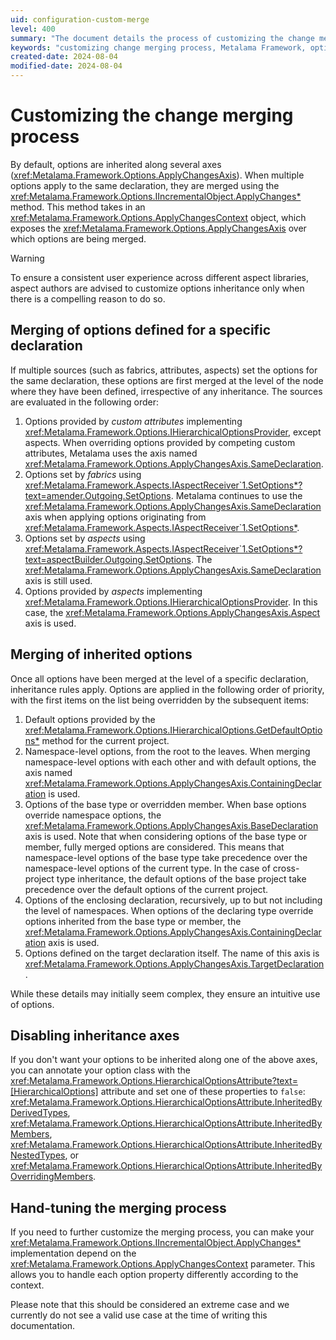 ```yaml
---
uid: configuration-custom-merge
level: 400
summary: "The document details the process of customizing the change merging process in the Metalama Framework. It outlines how options are merged, the order of merging, disabling inheritance axes, and customizing the merging process."
keywords: "customizing change merging process, Metalama Framework, options inheritance, ApplyChanges method, ApplyChangesContext, IHierarchicalOptionsProvider, SetOptions method, ApplyChangesAxis, disabling inheritance axes, hand-tuning merging process"
created-date: 2024-08-04
modified-date: 2024-08-04
---
```


# Customizing the change merging process

By default, options are inherited along several axes (<xref:Metalama.Framework.Options.ApplyChangesAxis>). When multiple options apply to the same declaration, they are merged using the <xref:Metalama.Framework.Options.IIncrementalObject.ApplyChanges*> method. This method takes in an <xref:Metalama.Framework.Options.ApplyChangesContext> object, which exposes the <xref:Metalama.Framework.Options.ApplyChangesAxis> over which options are being merged.

> [!WARNING]
> To ensure a consistent user experience across different aspect libraries, aspect authors are advised to customize options inheritance only when there is a compelling reason to do so.

## Merging of options defined for a specific declaration

If multiple sources (such as fabrics, attributes, aspects) set the options for the same declaration, these options are first merged at the level of the node where they have been defined, irrespective of any inheritance. The sources are evaluated in the following order:

1. Options provided by _custom attributes_ implementing <xref:Metalama.Framework.Options.IHierarchicalOptionsProvider>, except aspects. When overriding options provided by competing custom attributes, Metalama uses the axis named <xref:Metalama.Framework.Options.ApplyChangesAxis.SameDeclaration>.
2. Options set by _fabrics_ using <xref:Metalama.Framework.Aspects.IAspectReceiver`1.SetOptions*?text=amender.Outgoing.SetOptions>. Metalama continues to use the <xref:Metalama.Framework.Options.ApplyChangesAxis.SameDeclaration> axis when applying options originating from <xref:Metalama.Framework.Aspects.IAspectReceiver`1.SetOptions*>.
3. Options set by _aspects_ using <xref:Metalama.Framework.Aspects.IAspectReceiver`1.SetOptions*?text=aspectBuilder.Outgoing.SetOptions>. The <xref:Metalama.Framework.Options.ApplyChangesAxis.SameDeclaration> axis is still used.
4. Options provided by _aspects_ implementing <xref:Metalama.Framework.Options.IHierarchicalOptionsProvider>. In this case, the <xref:Metalama.Framework.Options.ApplyChangesAxis.Aspect> axis is used.

## Merging of inherited options

Once all options have been merged at the level of a specific declaration, inheritance rules apply. Options are applied in the following order of priority, with the first items on the list being overridden by the subsequent items:

1. Default options provided by the <xref:Metalama.Framework.Options.IHierarchicalOptions.GetDefaultOptions*> method for the current project.
2. Namespace-level options, from the root to the leaves. When merging namespace-level options with each other and with default options, the axis named <xref:Metalama.Framework.Options.ApplyChangesAxis.ContainingDeclaration> is used.
3. Options of the base type or overridden member. When base options override namespace options, the <xref:Metalama.Framework.Options.ApplyChangesAxis.BaseDeclaration> axis is used. Note that when considering options of the base type or member, fully merged options are considered. This means that namespace-level options of the base type take precedence over the namespace-level options of the current type. In the case of cross-project type inheritance, the default options of the base project take precedence over the default options of the current project.
4. Options of the enclosing declaration, recursively, up to but not including the level of namespaces. When options of the declaring type override options inherited from the base type or member, the <xref:Metalama.Framework.Options.ApplyChangesAxis.ContainingDeclaration> axis is used.
5. Options defined on the target declaration itself. The name of this axis is <xref:Metalama.Framework.Options.ApplyChangesAxis.TargetDeclaration>.

While these details may initially seem complex, they ensure an intuitive use of options.

## Disabling inheritance axes

If you don't want your options to be inherited along one of the above axes, you can annotate your option class with the <xref:Metalama.Framework.Options.HierarchicalOptionsAttribute?text=[HierarchicalOptions]> attribute and set one of these properties to `false`: <xref:Metalama.Framework.Options.HierarchicalOptionsAttribute.InheritedByDerivedTypes>, <xref:Metalama.Framework.Options.HierarchicalOptionsAttribute.InheritedByMembers>, <xref:Metalama.Framework.Options.HierarchicalOptionsAttribute.InheritedByNestedTypes>, or <xref:Metalama.Framework.Options.HierarchicalOptionsAttribute.InheritedByOverridingMembers>.

## Hand-tuning the merging process

If you need to further customize the merging process, you can make your <xref:Metalama.Framework.Options.IIncrementalObject.ApplyChanges*> implementation depend on the <xref:Metalama.Framework.Options.ApplyChangesContext> parameter. This allows you to handle each option property differently according to the context.

Please note that this should be considered an extreme case and we currently do not see a valid use case at the time of writing this documentation.



